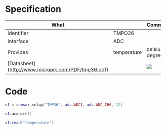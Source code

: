 # Specification

| What         |             | Comments                   |
|--------------|-------------|----------------------------|
| Identifier   | TMPO36      |                            |
| Interface    | ADC         |                            |
| Provides     | temperature | celsius degrees            |
| [Datasheet] (http://www.micropik.com/PDF/tmp36.pdf)    |             | ![](http://whitecatboard.org/git/tmp36.jpg)                           |


# Code

```lua
s1 = sensor.setup("TMP36", adc.ADC1, adc.ADC_CH6, 12)

s1:acquire()

s1:read("temperature")
```